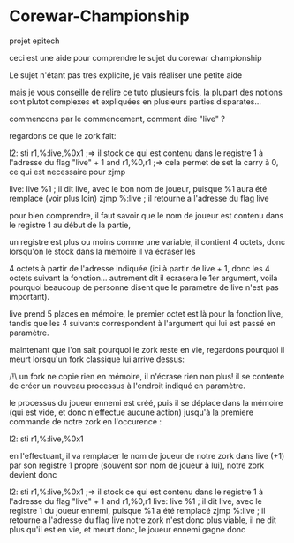 # Corewar-Championship
projet epitech

ceci est une aide pour comprendre le sujet du corewar championship

Le sujet n'étant pas tres explicite, je vais réaliser une petite aide

mais je vous conseille de relire ce tuto plusieurs fois, la plupart des notions sont plutot complexes et expliquées en plusieurs parties disparates...

commencons par le commencement, comment dire "live" ?

regardons ce que le zork fait:

l2: sti r1,%:live,%0x1 ;=> il stock ce qui est contenu dans le registre 1 à l'adresse du flag "live" + 1
	and r1,%0,r1 ;=> cela permet de set la carry à 0, ce qui est necessaire pour zjmp

live: live %1 ; il dit live, avec le bon nom de joueur, puisque %1 aura été remplacé (voir plus loin)
	zjmp %:live ; il retourne a l'adresse du flag live


pour bien comprendre, il faut savoir que le nom de joueur est contenu dans le registre 1 au début de la partie,

un registre est plus ou moins comme une variable, il contient 4 octets, donc lorsqu'on le stock dans la memoire il va écraser les

4 octets à partir de l'adresse indiquée (ici à partir de live + 1, donc les 4 octets suivant la fonction... autrement dit il ecrasera le 1er argument, voila pourquoi beaucoup de personne disent que le parametre de live n'est pas important).

live prend 5 places en mémoire, le premier octet est là pour la fonction live, tandis que les 4 suivants correspondent à l'argument  qui lui est passé en paramètre.

maintenant que l'on sait pourquoi le zork reste en vie, regardons pourquoi il meurt lorsqu'un fork classique lui arrive dessus:

/!\ un fork ne copie rien en mémoire, il n'écrase rien non plus! il se contente de créer un nouveau processus à l'endroit indiqué en paramètre.

le processus du joueur ennemi est créé, puis il se déplace dans la mémoire (qui est vide, et donc n'effectue aucune action) jusqu'à la premiere commande de notre zork en l'occurence : 

l2: sti r1,%:live,%0x1

en l'effectuant, il va remplacer le nom de joueur de notre zork dans live (+1) par son registre 1 propre (souvent son nom de joueur à lui), notre zork devient donc

l2: sti r1,%:live,%0x1 ;=> il stock ce qui est contenu dans le registre 1 à l'adresse du flag "live" + 1
	and r1,%0,r1
live: live %1 ; il dit live, avec le registre 1 du joueur ennemi, puisque %1 a été remplacé
	zjmp %:live ; il retourne a l'adresse du flag live
  notre zork n'est donc plus viable, il ne dit plus qu'il est en vie, et meurt donc, le joueur ennemi gagne donc
